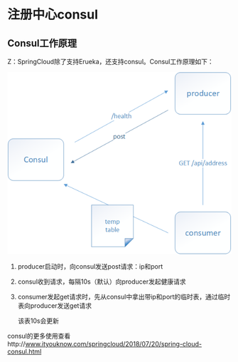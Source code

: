 # 注册中心consul

## Consul工作原理

Z：SpringCloud除了支持Erueka，还支持consul。Consul工作原理如下：

![](../imgs/c01.png)  

1.  producer启动时，向consul发送post请求：ip和port

2. consul收到请求，每隔10s（默认）向producer发起健康请求

3. consumer发起get请求时，先从consul中拿出带ip和port的临时表，通过临时表向producer发送get请求

   该表10s会更新



consul的更多使用查看http://www.ityouknow.com/springcloud/2018/07/20/spring-cloud-consul.html





